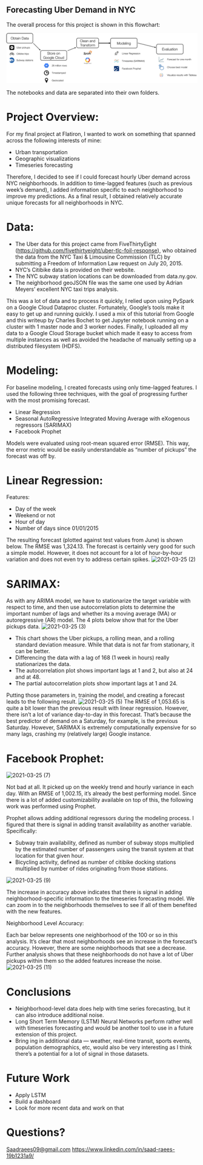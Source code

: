 ## Forecasting Uber Demand in NYC


The overall process for this project is shown in this flowchart:  

![](flowchart.png)

The notebooks and data are separated into their own folders. 

# Project Overview:
For my final project at Flatiron, I wanted to work on something that spanned across the following interests of mine:
- Urban transportation
- Geographic visualizations
- Timeseries forecasting

Therefore, I decided to see if I could forecast hourly Uber demand across NYC neighborhoods. In addition to time-lagged features (such as previous week’s demand), I added information specific to each neighborhood to improve my predictions. As a final result, I obtained relatively accurate unique forecasts for all neighborhoods in NYC.

# Data:
- The Uber data for this project came from FiveThirtyEight (https://github.com/fivethirtyeight/uber-tlc-foil-response), who obtained the data from the NYC Taxi & Limousine Commission (TLC) by submitting a Freedom of Information Law request on July 20, 2015.
- NYC’s Citibike data is provided on their website.
- The NYC subway station locations can be downloaded from data.ny.gov.
- The neighborhood geoJSON file was the same one used by Adrian Meyers’ excellent NYC taxi trips analysis.

This was a lot of data and to process it quickly, I relied upon using PySpark on a Google Cloud Dataproc cluster. Fortunately, Google’s tools make it easy to get up and running quickly.
I used a mix of this tutorial from Google and this writeup by 
Charles Bochet
 to get Jupyter notebook running on a cluster with 1 master node and 3 worker nodes.
Finally, I uploaded all my data to a Google Cloud Storage bucket which made it easy to access from multiple instances as well as avoided the headache of manually setting up a distributed filesystem (HDFS).

# Modeling:
For baseline modeling, I created forecasts using only time-lagged features. I used the following three techniques, with the goal of progressing further with the most promising forecast.
- Linear Regression
- Seasonal AutoRegressive Integrated Moving Average with eXogenous regressors (SARIMAX)
- Facebook Prophet

Models were evaluated using root-mean squared error (RMSE). This way, the error metric would be easily understandable as “number of pickups” the forecast was off by.


# Linear Regression:
Features:
- Day of the week
- Weekend or not
- Hour of day
- Number of days since 01/01/2015

The resulting forecast (plotted against test values from June) is shown below. The RMSE was 1,324.13. The forecast is certainly very good for such a simple model. However, it does not account for a lot of hour-by-hour variation and does not even try to address certain spikes.
![2021-03-25 (2)](https://user-images.githubusercontent.com/64773443/112430876-1f117700-8d15-11eb-8abd-1fc6f99b9b21.png)

# SARIMAX:
As with any ARIMA model, we have to stationarize the target variable with respect to time, and then use autocorrelation plots to determine the important number of lags and whether its a moving average (MA) or autoregressive (AR) model. The 4 plots below show that for the Uber pickups data.
![2021-03-25 (3)](https://user-images.githubusercontent.com/64773443/112431199-947d4780-8d15-11eb-8152-9025a13b7bbd.png)

- This chart shows the Uber pickups, a rolling mean, and a rolling standard deviation measure. While that data is not far from stationary, it can be better.
- Differencing the data with a lag of 168 (1 week in hours) really stationarizes the data.
- The autocorrelation plot shows important lags at 1 and 2, but also at 24 and at 48.
- The partial autocorrelation plots show important lags at 1 and 24.

Putting those parameters in, training the model, and creating a forecast leads to the following result.
![2021-03-25 (5)](https://user-images.githubusercontent.com/64773443/112431892-795f0780-8d16-11eb-8951-197ff39edd22.png)
The RMSE of 1,053.65 is quite a bit lower than the previous result with linear regression. However, there isn’t a lot of variance day-to-day in this forecast. That’s because the best predictor of demand on a Saturday, for example, is the previous Saturday. However, SARIMAX is extremely computationally expensive for so many lags, crashing my (relatively large) Google instance.

# Facebook Prophet:

![2021-03-25 (7)](https://user-images.githubusercontent.com/64773443/112433827-2f2b5580-8d19-11eb-86d2-fa6b86db6b42.png)

Not bad at all. It picked up on the weekly trend and hourly variance in each day. With an RMSE of 1,002.15, it’s already the best performing model. Since there is a lot of added customizability available on top of this, the following work was performed using Prophet.

Prophet allows adding additional regressors during the modeling process. I figured that there is signal in adding transit availability as another variable. Specifically:
- Subway train availability, defined as number of subway stops multiplied by the estimated number of passengers using the transit system at that location for that given hour.
- Bicycling activity, defined as number of citibike docking stations multiplied by number of rides originating from those stations.

![2021-03-25 (9)](https://user-images.githubusercontent.com/64773443/112434182-a52fbc80-8d19-11eb-9c32-4b12ae2c6847.png)

The increase in accuracy above indicates that there is signal in adding neighborhood-specific information to the timeseries forecasting model. We can zoom in to the neighborhoods themselves to see if all of them benefited with the new features.

Neighborhood Level Accuracy:

Each bar below represents one neighborhood of the 100 or so in this analysis. It’s clear that most neighborhoods see an increase in the forecast’s accuracy. However, there are some neighborhoods that see a decrease. Further analysis shows that these neighborhoods do not have a lot of Uber pickups within them so the added features increase the noise.
![2021-03-25 (11)](https://user-images.githubusercontent.com/64773443/112434660-37d05b80-8d1a-11eb-95d1-242f17365909.png)

# Conclusions
- Neighborhood-level data does help with time series forecasting, but it can also introduce additional noise.
- Long Short Term Memory (LSTM) Neural Networks perform rather well with timeseries forecasting and would be another tool to use in a future extension of this project.
- Bring ing in additional data — weather, real-time transit, sports events, population demographics, etc, would also be very interesting as I think there’s a potential for a lot of signal in those datasets.

# Future Work
- Apply LSTM
- Build a dashboard
- Look for more recent data and work on that

# Questions?
Saadraees09@gmail.com
https://www.linkedin.com/in/saad-raees-19b1231a9/









